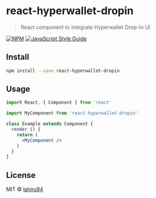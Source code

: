 # react-hyperwallet-dropin

> React component to integrate Hyperwallet Drop-In UI

[![NPM](https://img.shields.io/npm/v/react-hyperwallet-dropin.svg)](https://www.npmjs.com/package/react-hyperwallet-dropin) [![JavaScript Style Guide](https://img.shields.io/badge/code_style-standard-brightgreen.svg)](https://standardjs.com)

## Install

```bash
npm install --save react-hyperwallet-dropin
```

## Usage

```jsx
import React, { Component } from 'react'

import MyComponent from 'react-hyperwallet-dropin'

class Example extends Component {
  render () {
    return (
      <MyComponent />
    )
  }
}
```

## License

MIT © [lahiru94](https://github.com/lahiru94)

